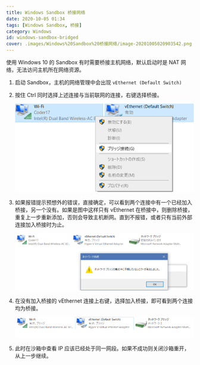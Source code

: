 ```yaml
---
title: Windows Sandbox 桥接网络
date: 2020-10-05 01:34
tags: [Windows Sandbox, 桥接]
category: Windows
id: windows-sandbox-bridged
cover: .images/Windows%20Sandbox%20桥接网络/image-20201005020903542.png
---
```


使用 Windows 10 的 Sandbox 有时需要桥接主机网络，默认启动时是 NAT 网络，无法访问主机所在网络资源。

1. 启动 Sandbox，主机的网络管理中会出现 `vEthernet (Default Switch)`

2. 按住 Ctrl 同时选择上述连接与当前联网的连接，右键选择桥接。

    ![image-20201005020749879](.images/Windows%20Sandbox%20桥接网络/image-20201005020749879.png)

3. 如果报错提示预想外的错误，直接确定，可以看到两个连接中有一个已经加入桥接，另一个没有。如果是图中这样只有 vEthernet 在桥接中，则删除桥接，重复上一步重新添加，否则会导致主机断网。直到不报错，或者只有当前外部连接加入桥接时为止。

    ![image-20201005020903542](.images/Windows%20Sandbox%20桥接网络/image-20201005020903542.png)

4. 在没有加入桥接的 vEthernet 连接上右键，选择加入桥接，即可看到两个连接均为桥接。

    ![image-20201005021549546](.images/Windows%20Sandbox%20桥接网络/image-20201005021549546.png)

5. 此时在沙箱中查看 IP 应该已经处于同一网段。如果不成功则关闭沙箱重开，从上一步继续。